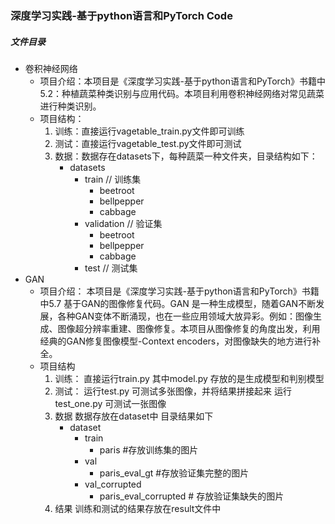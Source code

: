 ### 深度学习实践-基于python语言和PyTorch Code
##### 文件目录
- 卷积神经网络
  - 项目介绍：本项目是《深度学习实践-基于python语言和PyTorch》书籍中5.2：种植蔬菜种类识别与应用代码。本项目利用卷积神经网络对常见蔬菜进行种类识别。
  - 项目结构：
    1. 训练：直接运行vagetable_train.py文件即可训练
    2. 测试：直接运行vagetable_test.py文件即可测试
    3. 数据：数据存在datasets下，每种蔬菜一种文件夹，目录结构如下：
       - datasets
         - train  // 训练集
           - beetroot
           - bellpepper
           - cabbage
         - validation // 验证集
           - beetroot
           - bellpepper
           - cabbage
         - test // 测试集
- GAN 
  - 项目介绍：
  本项目是《深度学习实践-基于python语言和PyTorch》书籍中5.7 基于GAN的图像修复代码。GAN 是一种生成模型，随着GAN不断发展，各种GAN变体不断涌现，也在一些应用领域大放异彩。例如：图像生成、图像超分辨率重建、图像修复。本项目从图像修复的角度出发，利用经典的GAN修复图像模型-Context encoders，对图像缺失的地方进行补全。
  - 项目结构
    1. 训练： 直接运行train.py 其中model.py 存放的是生成模型和判别模型
    2. 测试： 运行test.py 可测试多张图像，并将结果拼接起来 运行test_one.py 可测试一张图像 
    3. 数据 数据存放在dataset中 目录结果如下 
       - dataset 
         - train 
           - paris  #存放训练集的图片
         - val 
           - paris_eval_gt  #存放验证集完整的图片
         - val_corrupted 
           - paris_eval_corrupted  # 存放验证集缺失的图片
    4. 结果 训练和测试的结果存放在result文件中